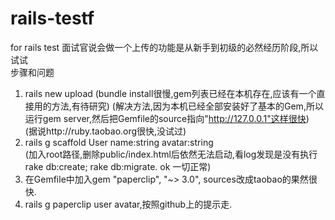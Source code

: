 rails-testf
===========

for rails test
面试官说会做一个上传的功能是从新手到初级的必然经历阶段,所以试试  
步骤和问题  
1. rails new upload (bundle install很慢,gem列表已经在本机存在,应该有一个直接用的方法,有待研究) 
   (解决方法,因为本机已经全部安装好了基本的Gem,所以运行gem server,然后把Gemfile的source指向"http://127.0.0.1"这样很快)  
   (据说http://ruby.taobao.org很快,没试过)  
2. rails g scaffold User name:string avatar:string  
   (加入root路径,删除public/index.html后依然无法启动,看log发现是没有执行rake db:create; rake db:migrate. ok 一切正常)  
3. 在Gemfile中加入gem "paperclip", "~> 3.0", sources改成taobao的果然很快.  
4. rails g paperclip user avatar,按照github上的提示走.   

